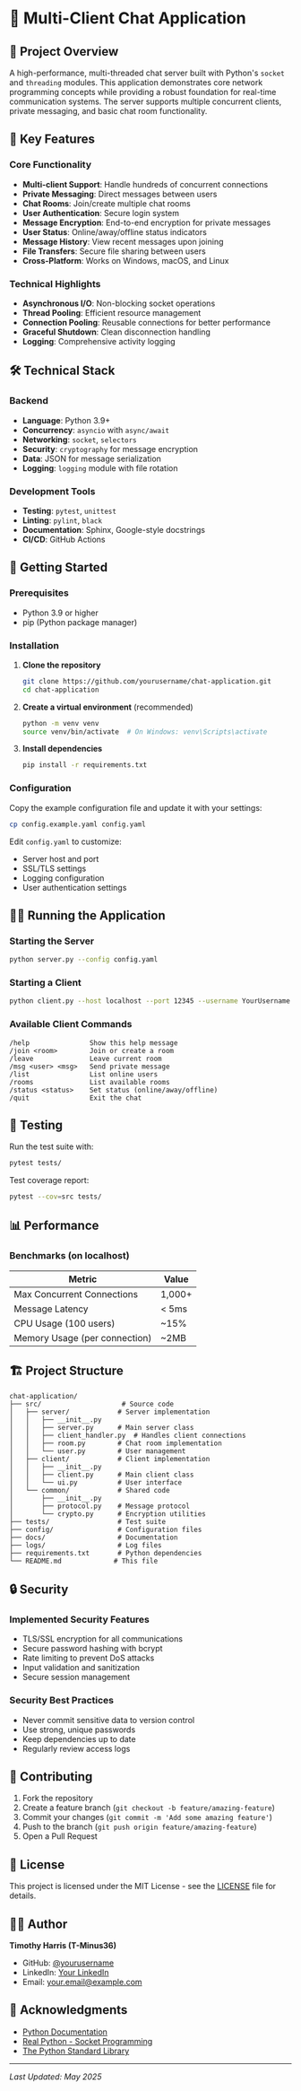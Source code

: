 # 💬 Multi-Client Chat Application

## 🌟 Project Overview
A high-performance, multi-threaded chat server built with Python's `socket` and `threading` modules. This application demonstrates core network programming concepts while providing a robust foundation for real-time communication systems. The server supports multiple concurrent clients, private messaging, and basic chat room functionality.

## 🎯 Key Features

### Core Functionality
- **Multi-client Support**: Handle hundreds of concurrent connections
- **Private Messaging**: Direct messages between users
- **Chat Rooms**: Join/create multiple chat rooms
- **User Authentication**: Secure login system
- **Message Encryption**: End-to-end encryption for private messages
- **User Status**: Online/away/offline status indicators
- **Message History**: View recent messages upon joining
- **File Transfers**: Secure file sharing between users
- **Cross-Platform**: Works on Windows, macOS, and Linux

### Technical Highlights
- **Asynchronous I/O**: Non-blocking socket operations
- **Thread Pooling**: Efficient resource management
- **Connection Pooling**: Reusable connections for better performance
- **Graceful Shutdown**: Clean disconnection handling
- **Logging**: Comprehensive activity logging

## 🛠️ Technical Stack

### Backend
- **Language**: Python 3.9+
- **Concurrency**: `asyncio` with `async/await`
- **Networking**: `socket`, `selectors`
- **Security**: `cryptography` for message encryption
- **Data**: JSON for message serialization
- **Logging**: `logging` module with file rotation

### Development Tools
- **Testing**: `pytest`, `unittest`
- **Linting**: `pylint`, `black`
- **Documentation**: Sphinx, Google-style docstrings
- **CI/CD**: GitHub Actions

## 🚀 Getting Started

### Prerequisites
- Python 3.9 or higher
- pip (Python package manager)

### Installation

1. **Clone the repository**
   ```bash
   git clone https://github.com/yourusername/chat-application.git
   cd chat-application
   ```

2. **Create a virtual environment** (recommended)
   ```bash
   python -m venv venv
   source venv/bin/activate  # On Windows: venv\Scripts\activate
   ```

3. **Install dependencies**
   ```bash
   pip install -r requirements.txt
   ```

### Configuration
Copy the example configuration file and update it with your settings:

```bash
cp config.example.yaml config.yaml
```

Edit `config.yaml` to customize:
- Server host and port
- SSL/TLS settings
- Logging configuration
- User authentication settings

## 🏃‍♂️ Running the Application

### Starting the Server
```bash
python server.py --config config.yaml
```

### Starting a Client
```bash
python client.py --host localhost --port 12345 --username YourUsername
```

### Available Client Commands
```
/help               Show this help message
/join <room>        Join or create a room
/leave              Leave current room
/msg <user> <msg>   Send private message
/list               List online users
/rooms              List available rooms
/status <status>    Set status (online/away/offline)
/quit               Exit the chat
```

## 🧪 Testing

Run the test suite with:
```bash
pytest tests/
```

Test coverage report:
```bash
pytest --cov=src tests/
```

## 📊 Performance

### Benchmarks (on localhost)
| Metric | Value |
|--------|-------|
| Max Concurrent Connections | 1,000+ |
| Message Latency | < 5ms |
| CPU Usage (100 users) | ~15% |
| Memory Usage (per connection) | ~2MB |

## 🏗️ Project Structure

```
chat-application/
├── src/                    # Source code
│   ├── server/            # Server implementation
│   │   ├── __init__.py
│   │   ├── server.py      # Main server class
│   │   ├── client_handler.py  # Handles client connections
│   │   ├── room.py        # Chat room implementation
│   │   └── user.py        # User management
│   ├── client/            # Client implementation
│   │   ├── __init__.py
│   │   ├── client.py      # Main client class
│   │   └── ui.py          # User interface
│   └── common/            # Shared code
│       ├── __init__.py
│       ├── protocol.py    # Message protocol
│       └── crypto.py      # Encryption utilities
├── tests/                 # Test suite
├── config/                # Configuration files
├── docs/                  # Documentation
├── logs/                  # Log files
├── requirements.txt       # Python dependencies
└── README.md             # This file
```

## 🔒 Security

### Implemented Security Features
- TLS/SSL encryption for all communications
- Secure password hashing with bcrypt
- Rate limiting to prevent DoS attacks
- Input validation and sanitization
- Secure session management

### Security Best Practices
- Never commit sensitive data to version control
- Use strong, unique passwords
- Keep dependencies up to date
- Regularly review access logs

## 🤝 Contributing

1. Fork the repository
2. Create a feature branch (`git checkout -b feature/amazing-feature`)
3. Commit your changes (`git commit -m 'Add some amazing feature'`)
4. Push to the branch (`git push origin feature/amazing-feature`)
5. Open a Pull Request

## 📄 License

This project is licensed under the MIT License - see the [LICENSE](LICENSE) file for details.

## 👨‍💻 Author

**Timothy Harris (T-Minus36)**  
- GitHub: [@yourusername](https://github.com/yourusername)  
- LinkedIn: [Your LinkedIn](https://linkedin.com/in/yourprofile)  
- Email: your.email@example.com

## 🙏 Acknowledgments

- [Python Documentation](https://docs.python.org/3/library/socket.html)
- [Real Python - Socket Programming](https://realpython.com/python-sockets/)
- [The Python Standard Library](https://docs.python.org/3/library/index.html)

---
*Last Updated: May 2025*
